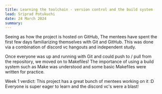 ```yaml
---
title: Learning the toolchain - version control and the build system
lead: Sriprad Potukuchi
date: 24 March 2024
summary:
---
```


Seeing as how the project is hosted on GitHub, The mentees have spent the first few days familiarizing themselves with Git and GitHub.
This was done via a combination of discord vc hangouts and independent study.

Once everyone was up and running with Git and could push to / pull from the repository, we moved on to Makefiles! The importance of using a build system such as Make was understood and some basic Makefiles were written for practice.

Week 1 verdict: This project has a great bunch of mentees working on it :D Everyone is super eager to learn and the discord vc's were a blast!
